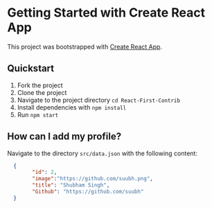 # Getting Started with Create React App

This project was bootstrapped with [Create React App](https://github.com/facebook/create-react-app).

## Quickstart

1. Fork the project
2. Clone the project
3. Navigate to the project directory `cd React-First-Contrib`
4. Install dependencies with `npm install`
5. Run `npm start`

## How can I add my profile?

Navigate to the directory `src/data.json` with the following content:

```json
  {
        "id": 2,
        "image":"https://github.com/suubh.png",
        "title": "Shubham Singh",
        "Github": "https://github.com/suubh"
  }
```

